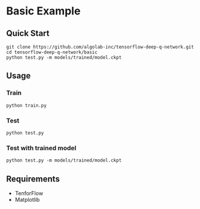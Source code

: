 # Basic Example
## Quick Start
```
git clone https://github.com/algolab-inc/tensorflow-deep-q-network.git
cd tensorflow-deep-q-network/basic
python test.py -m models/trained/model.ckpt
```

## Usage
### Train
```
python train.py
```

### Test
```
python test.py
```

### Test with trained model
```
python test.py -m models/trained/model.ckpt
```

## Requirements
* TenforFlow
* Matplotlib
